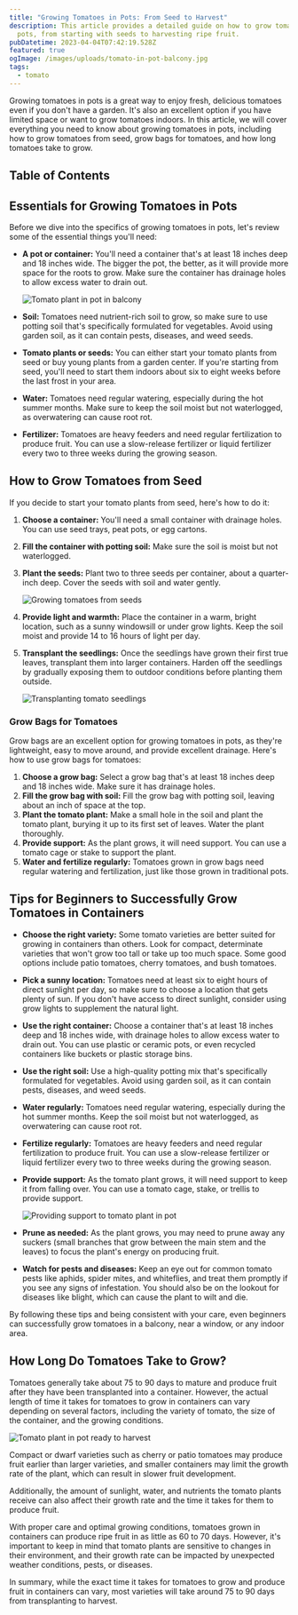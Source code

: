 ```yaml
---
title: "Growing Tomatoes in Pots: From Seed to Harvest"
description: This article provides a detailed guide on how to grow tomatoes in
  pots, from starting with seeds to harvesting ripe fruit.
pubDatetime: 2023-04-04T07:42:19.528Z
featured: true
ogImage: /images/uploads/tomato-in-pot-balcony.jpg
tags:
  - tomato
---
```

Growing tomatoes in pots is a great way to enjoy fresh, delicious tomatoes even if you don't have a garden. It's also an excellent option if you have limited space or want to grow tomatoes indoors. In this article, we will cover everything you need to know about growing tomatoes in pots, including how to grow tomatoes from seed, grow bags for tomatoes, and how long tomatoes take to grow.

## T﻿able of Contents

## Essentials for Growing Tomatoes in Pots

Before we dive into the specifics of growing tomatoes in pots, let's review some of the essential things you'll need:

* **A pot or container:** You'll need a container that's at least 18 inches deep and 18 inches wide. The bigger the pot, the better, as it will provide more space for the roots to grow. Make sure the container has drainage holes to allow excess water to drain out.

  ![Tomato plant in pot in balcony](/images/uploads/tomato-in-pot-balcony.jpg "Tomato plant in pot in balcony")
* **Soil:** Tomatoes need nutrient-rich soil to grow, so make sure to use potting soil that's specifically formulated for vegetables. Avoid using garden soil, as it can contain pests, diseases, and weed seeds.
* **Tomato plants or seeds:** You can either start your tomato plants from seed or buy young plants from a garden center. If you're starting from seed, you'll need to start them indoors about six to eight weeks before the last frost in your area.
* **Water:** Tomatoes need regular watering, especially during the hot summer months. Make sure to keep the soil moist but not waterlogged, as overwatering can cause root rot.
* **Fertilizer:** Tomatoes are heavy feeders and need regular fertilization to produce fruit. You can use a slow-release fertilizer or liquid fertilizer every two to three weeks during the growing season.

## How to Grow Tomatoes from Seed

If you decide to start your tomato plants from seed, here's how to do it:

1. **Choose a container:** You'll need a small container with drainage holes. You can use seed trays, peat pots, or egg cartons.
2. **Fill the container with potting soil:** Make sure the soil is moist but not waterlogged.
3. **Plant the seeds:** Plant two to three seeds per container, about a quarter-inch deep. Cover the seeds with soil and water gently.

   ![Growing tomatoes from seeds](/images/uploads/tomato-seedlings.jpg "Growing tomatoes from seeds")
4. **Provide light and warmth:** Place the container in a warm, bright location, such as a sunny windowsill or under grow lights. Keep the soil moist and provide 14 to 16 hours of light per day.
5. **Transplant the seedlings:** Once the seedlings have grown their first true leaves, transplant them into larger containers. Harden off the seedlings by gradually exposing them to outdoor conditions before planting them outside.

   ![Transplanting tomato seedlings](/images/uploads/transplanting-tomato-seedling-to-larger-pot.jpg "Transplanting tomato seedlings")

### Grow Bags for Tomatoes

Grow bags are an excellent option for growing tomatoes in pots, as they're lightweight, easy to move around, and provide excellent drainage. Here's how to use grow bags for tomatoes:

1. **Choose a grow bag:** Select a grow bag that's at least 18 inches deep and 18 inches wide. Make sure it has drainage holes.
2. **Fill the grow bag with soil:** Fill the grow bag with potting soil, leaving about an inch of space at the top.
3. **Plant the tomato plant:** Make a small hole in the soil and plant the tomato plant, burying it up to its first set of leaves. Water the plant thoroughly.
4. **Provide support:** As the plant grows, it will need support. You can use a tomato cage or stake to support the plant.
5. **Water and fertilize regularly:** Tomatoes grown in grow bags need regular watering and fertilization, just like those grown in traditional pots.

## Tips for Beginners to Successfully Grow Tomatoes in Containers

* **Choose the right variety:** Some tomato varieties are better suited for growing in containers than others. Look for compact, determinate varieties that won't grow too tall or take up too much space. Some good options include patio tomatoes, cherry tomatoes, and bush tomatoes.
* **Pick a sunny location:** Tomatoes need at least six to eight hours of direct sunlight per day, so make sure to choose a location that gets plenty of sun. If you don't have access to direct sunlight, consider using grow lights to supplement the natural light.
* **Use the right container:** Choose a container that's at least 18 inches deep and 18 inches wide, with drainage holes to allow excess water to drain out. You can use plastic or ceramic pots, or even recycled containers like buckets or plastic storage bins.
* **Use the right soil:** Use a high-quality potting mix that's specifically formulated for vegetables. Avoid using garden soil, as it can contain pests, diseases, and weed seeds.
* **Water regularly:** Tomatoes need regular watering, especially during the hot summer months. Keep the soil moist but not waterlogged, as overwatering can cause root rot.
* **Fertilize regularly:** Tomatoes are heavy feeders and need regular fertilization to produce fruit. You can use a slow-release fertilizer or liquid fertilizer every two to three weeks during the growing season.
* **Provide support:** As the tomato plant grows, it will need support to keep it from falling over. You can use a tomato cage, stake, or trellis to provide support.

  ![Providing support to tomato plant in pot](/images/uploads/providing-support-to-tomato-plants-in-pots.jpg "Providing support to tomato plant in pot")
* **Prune as needed:** As the plant grows, you may need to prune away any suckers (small branches that grow between the main stem and the leaves) to focus the plant's energy on producing fruit.
* **Watch for pests and diseases:** Keep an eye out for common tomato pests like aphids, spider mites, and whiteflies, and treat them promptly if you see any signs of infestation. You should also be on the lookout for diseases like blight, which can cause the plant to wilt and die.

By following these tips and being consistent with your care, even beginners can successfully grow tomatoes in a balcony, near a window, or any indoor area.

## How Long Do Tomatoes Take to Grow?

Tomatoes generally take about 75 to 90 days to mature and produce fruit after they have been transplanted into a container. However, the actual length of time it takes for tomatoes to grow in containers can vary depending on several factors, including the variety of tomato, the size of the container, and the growing conditions.

![Tomato plant in pot ready to harvest](/images/uploads/tomato-in-pot-balcony.jpg "Tomato plant in pot ready to harvest")

Compact or dwarf varieties such as cherry or patio tomatoes may produce fruit earlier than larger varieties, and smaller containers may limit the growth rate of the plant, which can result in slower fruit development.

Additionally, the amount of sunlight, water, and nutrients the tomato plants receive can also affect their growth rate and the time it takes for them to produce fruit.

With proper care and optimal growing conditions, tomatoes grown in containers can produce ripe fruit in as little as 60 to 70 days. However, it's important to keep in mind that tomato plants are sensitive to changes in their environment, and their growth rate can be impacted by unexpected weather conditions, pests, or diseases.

In summary, while the exact time it takes for tomatoes to grow and produce fruit in containers can vary, most varieties will take around 75 to 90 days from transplanting to harvest.